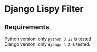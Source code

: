 # Django Lispy Filter

## Requirements

Python version: only `python 3.12` is tested.  
Django version: only `django 4.2` is tested.





